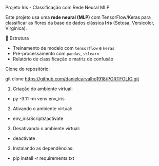 Projeto Iris - Classificação com Rede Neural MLP

Este projeto usa uma **rede neural (MLP)** com TensorFlow/Keras para classificar as flores da base de dados clássica **Iris** (Setosa, Versicolor, Virginica).

📁 Estrutura    

- Treinamento de modelo com `tensorflow` e `keras`
- Pré-processamento com `pandas`, `sklearn`
- Relatório de classificação e matriz de confusão


Clone do repositório:

git clone https://github.com/danielcarvalho1918/PORTFOLIO.git


1. Criação do ambiente virtual:

- py -3.11 -m venv env_iris

2. Ativando o ambiente virtual:

- env_iris\Scripts\activate

3. Desativando o ambiente virtual:

- deactivate

3. Instalando as dependências:

- pip install -r requirements.txt



